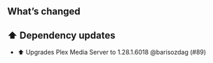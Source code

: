 ## What’s changed

## ⬆️ Dependency updates

- ⬆️ Upgrades Plex Media Server to 1.28.1.6018 @barisozdag (#89)
